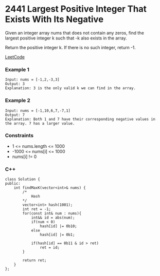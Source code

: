 # 2441 Largest Positive Integer That Exists With Its Negative

Given an integer array nums that does not contain any zeros, find the largest positive integer k such that -k also exists in the array.

Return the positive integer k. If there is no such integer, return -1.

 

[LeetCode](https://leetcode.cn/problems/largest-positive-integer-that-exists-with-its-negative/)

### Example 1

```
Input: nums = [-1,2,-3,3]
Output: 3
Explanation: 3 is the only valid k we can find in the array.
```

### Example 2

```
Input: nums = [-1,10,6,7,-7,1]
Output: 7
Explanation: Both 1 and 7 have their corresponding negative values in the array. 7 has a larger value.
```

### Constraints

* 1 <= nums.length <= 1000
* -1000 <= nums[i] <= 1000
* nums[i] != 0

### C++ 

```
class Solution {
public:
    int findMaxK(vector<int>& nums) {
        /*
            Hash 
        */
        vector<int> hash(1001);
        int ret = -1;
        for(const int& num : nums){
            int&& id = abs(num);
            if(num < 0)
                hash[id] |= 0b10;
            else
                hash[id] |= 0b1;
            
            if(hash[id] == 0b11 & id > ret)
                ret = id;
        }
        
        return ret;
    }
};
```